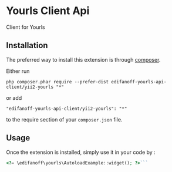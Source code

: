 Yourls Client Api
=================
Client for Yourls

Installation
------------

The preferred way to install this extension is through [composer](http://getcomposer.org/download/).

Either run

```
php composer.phar require --prefer-dist edifanoff-yourls-api-client/yii2-yourls "*"
```

or add

```
"edifanoff-yourls-api-client/yii2-yourls": "*"
```

to the require section of your `composer.json` file.


Usage
-----

Once the extension is installed, simply use it in your code by  :

```php
<?= \edifanoff\yourls\AutoloadExample::widget(); ?>```
